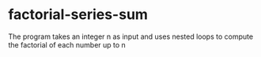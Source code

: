 # factorial-series-sum
The program takes an integer n as input and uses nested loops to compute the factorial of each number up to n
